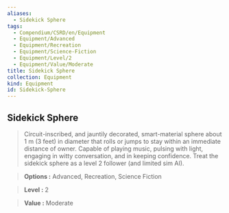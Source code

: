 ```yaml
---
aliases:
  - Sidekick Sphere
tags:
  - Compendium/CSRD/en/Equipment
  - Equipment/Advanced
  - Equipment/Recreation
  - Equipment/Science-Fiction
  - Equipment/Level/2
  - Equipment/Value/Moderate
title: Sidekick Sphere
collection: Equipment
kind: Equipment
id: Sidekick-Sphere
---
```

## Sidekick Sphere    
    
>Circuit-inscribed, and jauntily decorated, smart-material sphere about 1 m (3 feet) in diameter that rolls or jumps to stay within an immediate distance of owner. Capable of playing music, pulsing with light, engaging in witty conversation, and in keeping confidence. Treat the sidekick sphere as a level 2 follower (and limited sim AI).    
> **Options :** Advanced, Recreation, Science Fiction    
> **Level :** 2    
> **Value :** Moderate
